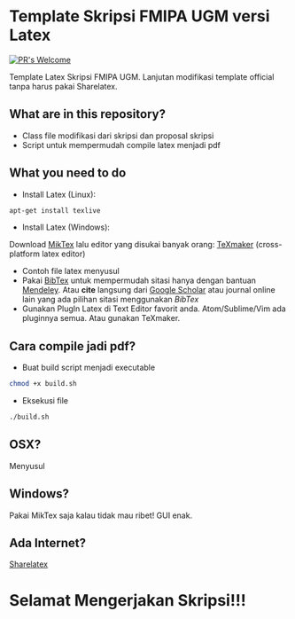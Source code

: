 # Template Skripsi FMIPA UGM versi Latex
[![PR's Welcome](https://img.shields.io/badge/prs-welcome-brightgreen.svg)](http://makeapullrequest.com)

Template Latex Skripsi FMIPA UGM. Lanjutan modifikasi template official tanpa harus pakai Sharelatex. 

## What are in this repository?

- Class file modifikasi dari skripsi dan proposal skripsi
- Script untuk mempermudah compile latex menjadi pdf

## What you need to do

- Install Latex (Linux):
```bash
apt-get install texlive
```

- Install Latex (Windows): 

Download [MikTex](https://miktex.org/download) lalu editor yang disukai banyak orang: [TeXmaker](http://www.xm1math.net/texmaker/) (cross-platform latex editor)

- Contoh file latex menyusul
- Pakai [BibTex](http://www.bibtex.org/) untuk mempermudah sitasi hanya dengan bantuan [Mendeley](https://www.mendeley.com/downloads). Atau **cite** langsung dari [Google Scholar](https://scholar.google.co.id/) atau journal online lain yang ada pilihan sitasi menggunakan *BibTex*
- Gunakan PlugIn Latex di Text Editor favorit anda. Atom/Sublime/Vim ada pluginnya semua. Atau gunakan TeXmaker.

## Cara compile jadi pdf?

- Buat build script menjadi executable
```bash
chmod +x build.sh
```

- Eksekusi file
```bash
./build.sh
```

## OSX?

Menyusul

## Windows?

Pakai MikTex saja kalau tidak mau ribet! GUI enak.

## Ada Internet?

[Sharelatex](https://www.sharelatex.com)



# Selamat Mengerjakan Skripsi!!!
